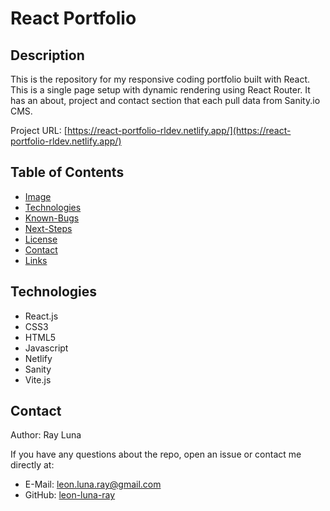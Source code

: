 
# React Portfolio

## Description

This is the repository for my responsive coding portfolio built with React. This is a single page setup with dynamic rendering using React Router. It has an about, project and contact section that each pull data from Sanity.io CMS.

Project URL: [https://react-portfolio-rldev.netlify.app/](https://react-portfolio-rldev.netlify.app/)

## Table of Contents

* [Image](#image)
* [Technologies](#technologies)
* [Known-Bugs](#known-bugs)
* [Next-Steps](#next-steps)
* [License](#license)
* [Contact](#contact)
* [Links](#links)


## Technologies

* React.js
* CSS3
* HTML5
* Javascript
* Netlify
* Sanity
* Vite.js


## Contact

Author: Ray Luna

If you have any questions about the repo, open an issue or contact me directly at:
- E-Mail: leon.luna.ray@gmail.com
- GitHub: [leon-luna-ray](https://github.com/leon-luna-ray)

